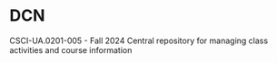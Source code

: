 # DCN
CSCI-UA.0201-005 - Fall 2024 Central repository for managing class activities and course information
